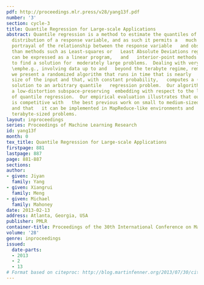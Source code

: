 ```yaml
---
pdf: http://proceedings.mlr.press/v28/yang13f.pdf
number: '3'
section: cycle-3
title: Quantile Regression for Large-scale Applications
abstract: Quantile regression is a method to estimate the quantiles of the   conditional
  distribution of a response variable, and as such it permits a   much more accurate
  portrayal of the relationship between the response variable   and observed covariates
  than methods such as Least-squares or   Least Absolute Deviations regression.  It
  can be expressed as a linear program,   and   interior-point methods can be used
  to find a solution for  moderately large problems.  Dealing with very large problems,
  \emphe.g., involving data up to and   beyond the terabyte regime, remains a challenge.  Here,
  we present a randomized algorithm that runs in time that is nearly   linear in the
  size of the input and that, with constant probability,   computes a (1+ε) approximate
  solution to an arbitrary quantile   regression problem.  Our algorithm computes
  a low-distortion subspace-preserving  embedding with respect to the loss function
  of quantile regression.  Our empirical evaluation illustrates that our algorithm
  is competitive with   the best previous work on small to medium-sized problems,
  and that   it can be implemented in MapReduce-like environments and    applied to
  terabyte-sized problems.
layout: inproceedings
series: Proceedings of Machine Learning Research
id: yang13f
month: 0
tex_title: Quantile Regression for Large-scale Applications
firstpage: 881
lastpage: 887
page: 881-887
sections: 
author:
- given: Jiyan
  family: Yang
- given: Xiangrui
  family: Meng
- given: Michael
  family: Mahoney
date: 2013-02-13
address: Atlanta, Georgia, USA
publisher: PMLR
container-title: Proceedings of the 30th International Conference on Machine Learning
volume: '28'
genre: inproceedings
issued:
  date-parts:
  - 2013
  - 2
  - 13
# Format based on citeproc: http://blog.martinfenner.org/2013/07/30/citeproc-yaml-for-bibliographies/
---
```

